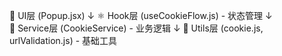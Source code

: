 🎨 UI层 (Popup.jsx)
    ↓
⚛️ Hook层 (useCookieFlow.js) - 状态管理
    ↓  
🎯 Service层 (CookieService) - 业务逻辑
    ↓
🔧 Utils层 (cookie.js, urlValidation.js) - 基础工具
